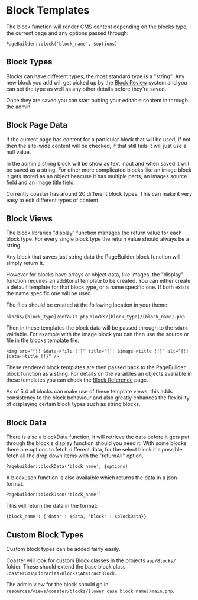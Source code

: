 # Block Templates

The block function will render CMS content depending on the blocks type, the current page and any options passed through:

`PageBuilder::block('block_name', $options)`

## Block Types

Blocks can have different types, the most standard type is a "string". Any new block you add will get picked up by the [Block Review](review.md) system and you can set the type as well as any other details before they're saved.

Once they are saved you can start putting your editable content in through the admin.

## Block Page Data

If the current page has content for a particular block that will be used, if not then the site-wide content will be checked, if that still fails it will just use a null value.

In the admin a string block will be show as text input and when saved it will be saved as a string. For other more complicated blocks like an image block it gets stored as an object beacuse it has multiple parts, an images source field and an image title field.

Currently coaster has around 20 different block types. This can make it very easy to edit different types of content.

## Block Views

The block libraries "display" function manages the return value for each block type. For every single block type the return value should always be a string.

Any block that saves just string data the PageBuilder block function will simply return it.

However for blocks have arrays or object data, like images, the "display" function requires an additonal template to be created. You can either create a default template for that block type, or a name specific one. If both exists the name specific one will be used.

The files should be created at the following location in your theme:

`blocks/[block_type]/default.php`
`blocks/[block_type]/[block_name].php`

Then in these templates the block data will be passed through to the `$data` vairiable. For example with the image block you can then use the source or file in the blocks template file.

```
<img src="{!! $data->file !!}" title="{!! $image->title !!}" alt="{!! $data->title !!}" />
```

These rendered block templates are then passed back to the PageBuilder block function as a string. For details on the varaibles an objects avaliable in these templates you can check the [Block Reference](../blocks/type.md) page. 

As of 5.4 all blocks can make use of these template views, this adds consistency to the block behaviour and also greatly enhances the flexibility of displaying certain block types such as string blocks.

## Block Data

There is also a blockData function, it will retrieve the data before it gets put through the block's display function should you need it. With some blocks there are options to fetch different data, for the select block it's possible fetch all the drop down items with the "returnAll" option. 

`Pagebuilder::blockData('block_name', $options)`

A blockJson function is also availaible which returns the data in a json format. 

`Pagebuilder::blockJson('block_name')`

This will return the data in the format:

`{block_name : {'data' : $data, 'block' : $blockData}}`

## Custom Block Types 

Custom block types can be added fairly easily.

Coaster will look for custom Block classes in the projects `app/Blocks/` folder. These should extend the base block class `CoasterCms\Libraries\Blocks\AbstractBlock`.

The admin view for the block should go in `resources/views/coaster/blocks/[lower case block name]/main.php`.

